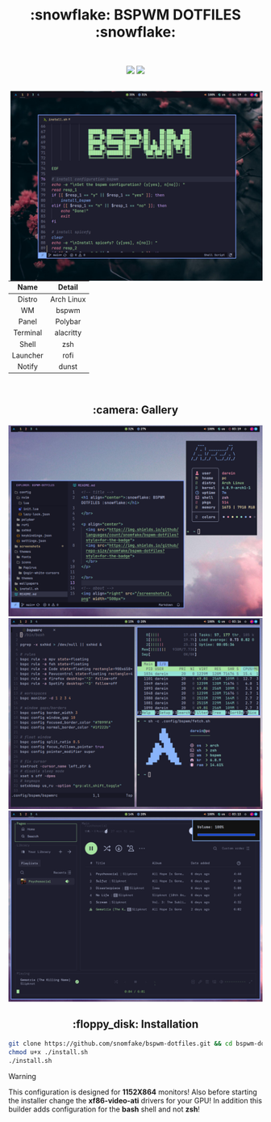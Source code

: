 <!-- title -->
<h1 align="center">:snowflake: BSPWM DOTFILES :snowflake:</h1>

</br>

<p align="center">
  <img src="https://img.shields.io/github/languages/count/snomfake/bspwm-dotfiles?style=for-the-badge">
  <img src="https://img.shields.io/github/repo-size/snomfake/bspwm-dotfiles?style=for-the-badge">
  </br>
</p>

</br>

<!-- about -->
<img align="right" src="/screenshots/1.png" width="500px">
</br>

| Name | Detail |
| :-------: | :----------: |
| Distro | Arch Linux |
| WM | bspwm |
| Panel | Polybar |
| Terminal | alacritty |
| Shell | zsh |
| Launcher | rofi |
| Notify | dunst |

</br>

<!-- gallery -->
<h2 align="center">:camera: Gallery</h2>

![gallery](/screenshots/2.png)
![gallery](/screenshots/3.png)
![gallery](/screenshots/4.png)

<!-- installation -->
<h2 align="center">:floppy_disk: Installation</h2>

```bash
git clone https://github.com/snomfake/bspwm-dotfiles.git && cd bspwm-dotfiles
chmod u+x ./install.sh
./install.sh
```

> [!WARNING]
> This configuration is designed for **1152X864** monitors!
> Also before starting the installer change the **xf86-video-ati** drivers for your GPU!
> In addition this builder adds configuration for the **bash** shell and not **zsh**!